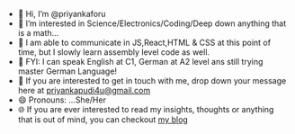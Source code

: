- 👋 Hi, I’m @priyankaforu
- 👀 I’m interested in Science/Electronics/Coding/Deep down anything that is a math...
- 🌱 I am able to communicate in JS,React,HTML & CSS at this point of time, but I slowly learn assembly level code as well.
- 🫣 FYI: I can speak English at C1, German at A2 level ans still trying master German Language!
- 📧 If you are interested to get in touch with me, drop down your message here at priyankapudi4u@gmail.com
- 😄 Pronouns: ...She/Her
- 🌐 If you are ever interested to read my insights, thoughts or anything that is out of mind, you can checkout <a href="https://www.priyankapudi.com">my blog</a>

<!---
priyankaforu/priyankaforu is a ✨ special ✨ repository because its `README.md` (this file) appears on your GitHub profile.
You can click the Preview link to take a look at your changes.
--->
